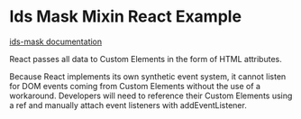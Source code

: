 # Ids Mask Mixin React Example

[ids-mask documentation](https://github.com/infor-design/enterprise-wc/blob/main/src/components/ids-mask/README.md)

React passes all data to Custom Elements in the form of HTML attributes.

Because React implements its own synthetic event system, it cannot listen for DOM events coming from Custom Elements without the use of a workaround. Developers will need to reference their Custom Elements using a ref and manually attach event listeners with addEventListener.
